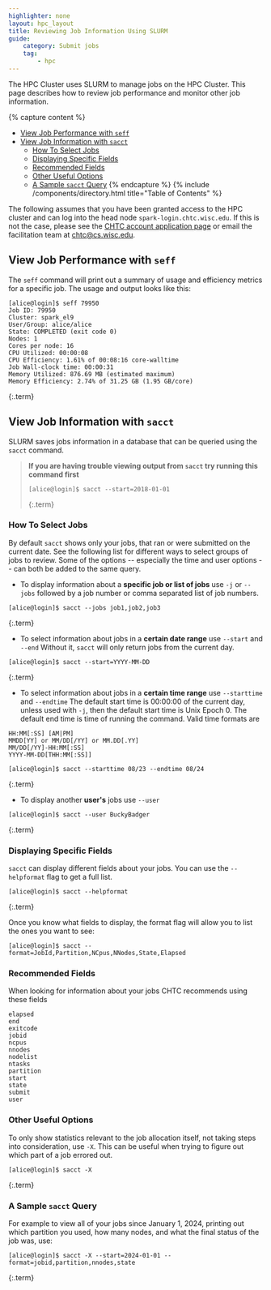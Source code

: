 ```yaml
---
highlighter: none
layout: hpc_layout
title: Reviewing Job Information Using SLURM
guide:
    category: Submit jobs
    tag:
        - hpc
---
```


The HPC Cluster uses SLURM to manage jobs on the HPC Cluster. This page describes 
how to review job performance and monitor other job information. 

{% capture content %}
- [View Job Performance with `seff`](#view-job-performance-with-seff)
- [View Job Information with `sacct`](#view-job-information-with-sacct)
   * [How To Select Jobs](#how-to-select-jobs)
   * [Displaying Specific Fields](#displaying-specific-fields)
   * [Recommended Fields](#recommended-fields)
   * [Other Useful Options](#other-useful-options)
   * [A Sample `sacct` Query](#a-sample-sacct-query)
{% endcapture %}
{% include /components/directory.html title="Table of Contents" %}

The following assumes that you have been granted access to the HPC cluster 
and can log into the head node `spark-login.chtc.wisc.edu`. If this is not
the case, please see the [CHTC account application page](form.html) or email
the facilitation team at chtc@cs.wisc.edu. 


## View Job Performance with `seff`

The `seff` command will print out a summary of usage and efficiency metrics for 
a specific job. The usage and output looks like this: 

```
[alice@login]$ seff 79950
Job ID: 79950
Cluster: spark_el9
User/Group: alice/alice
State: COMPLETED (exit code 0)
Nodes: 1
Cores per node: 16
CPU Utilized: 00:00:08
CPU Efficiency: 1.61% of 00:08:16 core-walltime
Job Wall-clock time: 00:00:31
Memory Utilized: 876.69 MB (estimated maximum)
Memory Efficiency: 2.74% of 31.25 GB (1.95 GB/core)
```
{:.term}

## View Job Information with `sacct`

SLURM saves jobs information in a database that can be queried using the `sacct` command. 

> **If you are having trouble viewing output from `sacct` try running this command first**
> 
> ```
> [alice@login]$ sacct --start=2018-01-01
> ```
> {:.term}


### How To Select Jobs

By default `sacct` shows only your jobs, that ran or were submitted on the current 
date. See the following list for different ways to select groups of jobs to review. Some of the options -- especially the time and user options -- can both be added to the same query. 

- To display information about a **specific job or list of jobs** use `-j` or `--jobs` followed by a job number or comma separated list of job numbers.
	
```
[alice@login]$ sacct --jobs job1,job2,job3
```
{:.term}
<!-- Sample output -->

- To select information about jobs in a **certain date range** use `--start` and `--end` Without it, `sacct` will only return jobs from the current day.

```
[alice@login]$ sacct --start=YYYY-MM-DD
```
{:.term}

- To select information about jobs in a **certain time range** use `--starttime` and `--endtime` The default start time is 00:00:00 of the current day, unless used with `-j`, then the default start time is Unix Epoch 0. The default end time is time of running the command. Valid time formats are
```
HH:MM[:SS] [AM|PM]
MMDD[YY] or MM/DD[/YY] or MM.DD[.YY]
MM/DD[/YY]-HH:MM[:SS]
YYYY-MM-DD[THH:MM[:SS]] 
```

```
[alice@login]$ sacct --starttime 08/23 --endtime 08/24
```
{:.term}

- To display another **user's** jobs use `--user`
	
```
[alice@login]$ sacct --user BuckyBadger
```
{:.term}
<!-- Sample output -->

### Displaying Specific Fields

`sacct` can display different fields about your jobs. You can use the `--helpformat` flag to get a full list.

```	
[alice@login]$ sacct --helpformat
```
{:.term}

Once you know what fields to display, the format flag will allow you to list the ones you want to see:

```	
[alice@login]$ sacct --format=JobId,Partition,NCpus,NNodes,State,Elapsed
``` 

### Recommended Fields

When looking for information about your jobs CHTC recommends using these fields
```
elapsed
end
exitcode
jobid
ncpus
nnodes
nodelist
ntasks
partition
start
state
submit
user
```

### Other Useful Options

To only show statistics relevant to the job allocation itself, not taking steps into consideration, use `-X`. This can be useful when trying to figure out which part of a job errored out.
	
```
[alice@login]$ sacct -X
```
{:.term}
<!-- Sample Output -->

### A Sample `sacct` Query

For example to view all of your jobs since January 1, 2024, printing 
out which partition you used, how many nodes, and what the final status of the job was, 
use: 

```
[alice@login]$ sacct -X --start=2024-01-01 --format=jobid,partition,nnodes,state
```
{:.term}


